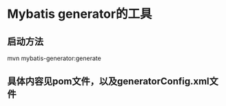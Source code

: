 # Mybatis generator的工具
## 启动方法
mvn mybatis-generator:generate
## 具体内容见pom文件，以及generatorConfig.xml文件
